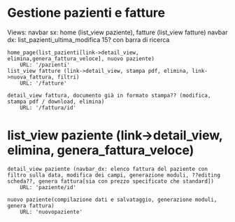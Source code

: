 # Gestione pazienti e fatture

Views:
	navbar sx: home (list_view paziente), fatture (list_view fatture)
	navbar dx: list_pazienti_ultima_modifica 15? con barra di ricerca
	
	home_page(list_pazienti[link->detail_view, elimina,genera_fattura_veloce], nuovo paziente)
		URL: '/pazienti'
	list_view fatture (link->detail_view, stampa pdf, elimina, link->nuova_fattura, filtri)
		URL: '/fatture'
	
	detail_view fattura, documento già in formato stampa?? (modifica, stampa pdf / download, elimina)
		URL: '/fattura/id'
#	list_view paziente (link->detail_view, elimina, genera_fattura_veloce)
	detail_view paziente (navbar_dx: elenco fattura del paziente con filtro sulla data, modifica dei campi, generazione moduli, ??editing scheda??, genera fattura[sia con prezzo specificato che standard])
		URL: 'paziente/id'
	
	nuovo paziente(compilazione dati e salvataggio, generazione moduli, genera fattura)
		URL: 'nuovopaziente'
	
